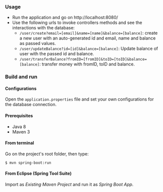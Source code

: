 ### Usage

- Run the application and go on http://localhost:8080/
- Use the following urls to invoke controllers methods and see the interactions
  with the database:
    * `/user/create?email=[email]&name=[name]&balance=[balance]`: create a new user with an 
      auto-generated id and email, name and balance as passed values.
    * `/user/updateBalance?id=[id]&balance=[balance]`: Update balance of user with the passed id and balance.
    * `/user/transferBalance?fromID=[fromID]&toID=[toID]&balance=[balance]`: transfer money with fromID, toID and balance.

### Build and run

#### Configurations

Open the `application.properties` file and set your own configurations for the
database connection.

#### Prerequisites

- Java 8
- Maven 3

#### From terminal

Go on the project's root folder, then type:

    $ mvn spring-boot:run

#### From Eclipse (Spring Tool Suite)

Import as *Existing Maven Project* and run it as *Spring Boot App*.
